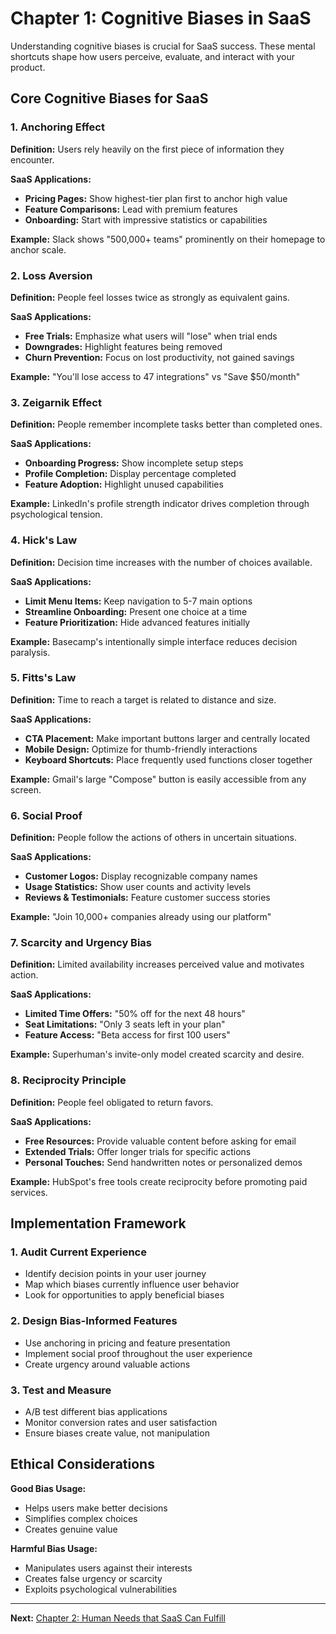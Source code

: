 # Chapter 1: Cognitive Biases in SaaS

Understanding cognitive biases is crucial for SaaS success. These mental shortcuts shape how users perceive, evaluate, and interact with your product.

## Core Cognitive Biases for SaaS

### 1. Anchoring Effect
**Definition:** Users rely heavily on the first piece of information they encounter.

**SaaS Applications:**
- **Pricing Pages:** Show highest-tier plan first to anchor high value
- **Feature Comparisons:** Lead with premium features
- **Onboarding:** Start with impressive statistics or capabilities

**Example:** Slack shows "500,000+ teams" prominently on their homepage to anchor scale.

### 2. Loss Aversion
**Definition:** People feel losses twice as strongly as equivalent gains.

**SaaS Applications:**
- **Free Trials:** Emphasize what users will "lose" when trial ends
- **Downgrades:** Highlight features being removed
- **Churn Prevention:** Focus on lost productivity, not gained savings

**Example:** "You'll lose access to 47 integrations" vs "Save $50/month"

### 3. Zeigarnik Effect
**Definition:** People remember incomplete tasks better than completed ones.

**SaaS Applications:**
- **Onboarding Progress:** Show incomplete setup steps
- **Profile Completion:** Display percentage completed
- **Feature Adoption:** Highlight unused capabilities

**Example:** LinkedIn's profile strength indicator drives completion through psychological tension.

### 4. Hick's Law
**Definition:** Decision time increases with the number of choices available.

**SaaS Applications:**
- **Limit Menu Items:** Keep navigation to 5-7 main options
- **Streamline Onboarding:** Present one choice at a time
- **Feature Prioritization:** Hide advanced features initially

**Example:** Basecamp's intentionally simple interface reduces decision paralysis.

### 5. Fitts's Law
**Definition:** Time to reach a target is related to distance and size.

**SaaS Applications:**
- **CTA Placement:** Make important buttons larger and centrally located
- **Mobile Design:** Optimize for thumb-friendly interactions
- **Keyboard Shortcuts:** Place frequently used functions closer together

**Example:** Gmail's large "Compose" button is easily accessible from any screen.

### 6. Social Proof
**Definition:** People follow the actions of others in uncertain situations.

**SaaS Applications:**
- **Customer Logos:** Display recognizable company names
- **Usage Statistics:** Show user counts and activity levels
- **Reviews & Testimonials:** Feature customer success stories

**Example:** "Join 10,000+ companies already using our platform"

### 7. Scarcity and Urgency Bias
**Definition:** Limited availability increases perceived value and motivates action.

**SaaS Applications:**
- **Limited Time Offers:** "50% off for the next 48 hours"
- **Seat Limitations:** "Only 3 seats left in your plan"
- **Feature Access:** "Beta access for first 100 users"

**Example:** Superhuman's invite-only model created scarcity and desire.

### 8. Reciprocity Principle
**Definition:** People feel obligated to return favors.

**SaaS Applications:**
- **Free Resources:** Provide valuable content before asking for email
- **Extended Trials:** Offer longer trials for specific actions
- **Personal Touches:** Send handwritten notes or personalized demos

**Example:** HubSpot's free tools create reciprocity before promoting paid services.

## Implementation Framework

### 1. **Audit Current Experience**
- Identify decision points in your user journey
- Map which biases currently influence user behavior
- Look for opportunities to apply beneficial biases

### 2. **Design Bias-Informed Features**
- Use anchoring in pricing and feature presentation
- Implement social proof throughout the user experience
- Create urgency around valuable actions

### 3. **Test and Measure**
- A/B test different bias applications
- Monitor conversion rates and user satisfaction
- Ensure biases create value, not manipulation

## Ethical Considerations

**Good Bias Usage:**
- Helps users make better decisions
- Simplifies complex choices
- Creates genuine value

**Harmful Bias Usage:**
- Manipulates users against their interests
- Creates false urgency or scarcity
- Exploits psychological vulnerabilities

---

**Next:** [Chapter 2: Human Needs that SaaS Can Fulfill](chapter-02-human-needs.md)
